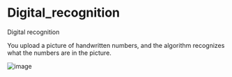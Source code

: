 # Digital_recognition
Digital recognition

You upload a picture of handwritten numbers, and the algorithm recognizes what the numbers are in the picture.

![image](https://user-images.githubusercontent.com/24915545/185777602-b7332424-3561-4354-b958-abcd1371453e.png)
